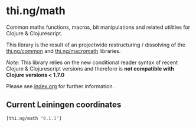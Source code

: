 # thi.ng/math

Common maths functions, macros, bit manipulations and related
utilities for Clojure & Clojurescript.

This library is the result of an projectwide restructuring /
dissolving of the [thi.ng/common](http://thi.ng/common) and
[thi.ng/macromath](http://thi.ng/macromath) libraries.

*Note:* This library relies on the new conditional reader syntax of
 recent Clojure & Clojurescript versions and therefore is **not
 compatible with Clojure versions < 1.7.0**

Please see [index.org](src/index.org) for further information.

## Current Leiningen coordinates

```clj
[thi.ng/math "0.1.1"]
```
